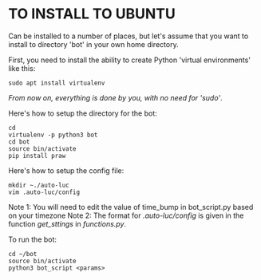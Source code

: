 
# TO INSTALL TO UBUNTU

Can be installed to a number of places, but let's assume that you
want to install to directory 'bot' in your own home directory. 


First, you need to install the ability to create Python 'virtual environments'
like this:

    sudo apt install virtualenv

_From now on, everything is done by you, with no need for 'sudo'_.

Here's how to setup the directory for the bot:

    cd 
    virtualenv -p python3 bot
    cd bot 
    source bin/activate
    pip install praw 

Here's how to setup the config file:

    mkdir ~./auto-luc
    vim .auto-luc/config

Note 1: You will need to edit the value of time_bump in 
bot_script.py based on your timezone
Note 2: The format for _.auto-luc/config_ is given in the function *get_sttings* in _functions.py_.

To run the bot:

    cd ~/bot 
    source bin/activate
    python3 bot_script <params>


